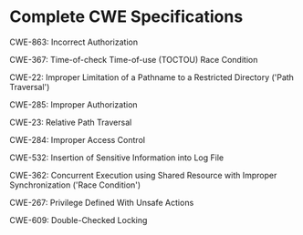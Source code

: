 

# Complete CWE Specifications

CWE-863: Incorrect Authorization

CWE-367: Time-of-check Time-of-use (TOCTOU) Race Condition

CWE-22: Improper Limitation of a Pathname to a Restricted Directory ('Path Traversal')

CWE-285: Improper Authorization

CWE-23: Relative Path Traversal

CWE-284: Improper Access Control

CWE-532: Insertion of Sensitive Information into Log File

CWE-362: Concurrent Execution using Shared Resource with Improper Synchronization ('Race Condition')

CWE-267: Privilege Defined With Unsafe Actions

CWE-609: Double-Checked Locking